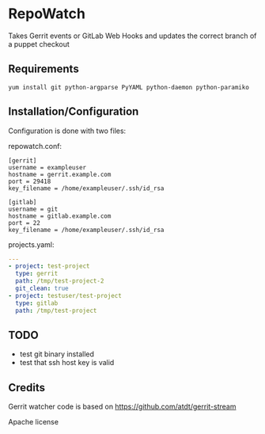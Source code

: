 RepoWatch
=========

Takes Gerrit events or GitLab Web Hooks and updates the correct branch of a puppet checkout

Requirements
------------

`yum install git python-argparse PyYAML python-daemon python-paramiko`

Installation/Configuration
--------------------------
Configuration is done with two files:

repowatch.conf:
```dosini
[gerrit]
username = exampleuser
hostname = gerrit.example.com
port = 29418
key_filename = /home/exampleuser/.ssh/id_rsa

[gitlab]
username = git
hostname = gitlab.example.com
port = 22
key_filename = /home/exampleuser/.ssh/id_rsa
```

projects.yaml:
```yaml
---
- project: test-project
  type: gerrit
  path: /tmp/test-project-2
  git_clean: true
- project: testuser/test-project
  type: gitlab
  path: /tmp/test-project
```


TODO
----
 - test git binary installed
 - test that ssh host key is valid

Credits
-------
Gerrit watcher code is based on https://github.com/atdt/gerrit-stream

Apache license
